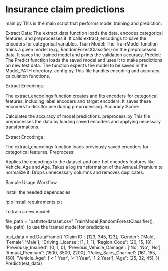 # Insurance claim predictions
main.py
This is the main script that performs model training and prediction.

Extract Data:
The extract_data function loads the data, encodes categorical features, and preprocesses it.
It calls extract_encodings to save the encoders for categorical variables.
Train Model:
The TrainModel function trains a given model (e.g., RandomForestClassifier) on the preprocessed data.
It saves the trained model and prints the validation accuracy.
Predict:
The Predict function loads the saved model and uses it to make predictions on new test data.
The function expects the model to be saved in the Model_PATH directory.
config.py
This file handles encoding and accuracy calculation functions.

Extract Encodings:

The extract_encodings function creates and fits encoders for categorical features, including label encoders and target encoders.
It saves these encoders to disk for use during preprocessing.
Accuracy Score:

Calculates the accuracy of model predictions.
preprocess.py
This file preprocesses the data by loading saved encoders and applying necessary transformations.

Extract Encodings:

The extract_encodings function loads previously saved encoders for categorical features.
Preprocess:

Applies the encodings to the dataset and one-hot encodes features like Vehicle_Age and Age.
Takes a log transformation of the Annual_Premium to normalize it.
Drops unnecessary columns and removes duplicates.


Sample Usage Workflow

install the needed dependacies 

!pip install requirements.txt

To train a new model:


file_path = "path/to/dataset.csv"
TrainModel(RandomForestClassifier(), file_path)
To use the trained model for predictions:

test_data = pd.DataFrame({
    'Claim ID': [123, 345, 123],
    'Gender': ['Male', 'Female', 'Male'],
    'Driving_License': [1, 1, 1],
    'Region_Code': [20, 15, 18],
    'Previously_Insured': [0, 1, 0],
    'Previous_Vehicle_Damage': ['No', 'No', 'No'],
    'Annual_Premium': [1500, 3500, 2200],
    'Policy_Sales_Channel': [161, 155, 160],
    'Vehicle_Age': ['< 1 Year', '< 1 Year', '1-2 Year'],
    'Age': [25, 32, 45],
})
Predict(test_data)